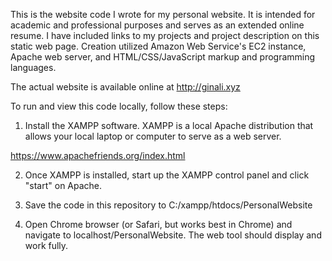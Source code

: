This is the website code I wrote for my personal website. It is intended for academic and professional purposes and serves as an extended online resume.
I have included links to my projects and project description on this static web page. Creation utilized Amazon Web Service's EC2 instance, Apache web server, and HTML/CSS/JavaScript markup and programming languages.

The actual website is available online at http://ginali.xyz

To run and view this code locally, follow these steps:

1) Install the XAMPP software. XAMPP is a local Apache distribution that allows your local laptop or computer to serve as a web server.

https://www.apachefriends.org/index.html

2) Once XAMPP is installed, start up the XAMPP control panel and click "start" on Apache.

3) Save the code in this repository to C:/xampp/htdocs/PersonalWebsite

4) Open Chrome browser (or Safari, but works best in Chrome) and navigate to localhost/PersonalWebsite. The web tool should display and work fully.
